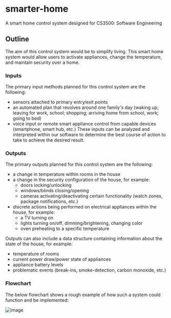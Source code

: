# smarter-home

A smart home control system designed for CS3500: Software Engineering 

## Outline

The aim of this control system would be to simplify living. This smart home system would allow users to activate appliances, change the temperature, and maintain security over a home.

### Inputs

The primary input methods planned for this control system are the following:
- sensors attached to primary entry/exit points
- an automated plan that revolves around one family's day (waking up; leaving for work, school; shopping; arriving home from school, work; going to bed)
- voice input *or* remote smart appliance control from capable devices (smartphone, smart hub, etc.)
These inputs can be analyzed and interpreted within our software to determine the best course of action to take to achieve the desired result.

### Outputs

The primary outputs planned for this control system are the following:
- a change in temperature within rooms in the house
- a change in the security configuration of the house, for example:
  - doors locking/unlocking 
  - windows/blinds closing/opening
  - cameras activating/deactivating certain functionality (watch zones, package notifications, etc.)
- discrete actions being performed on electrical appliances within the house, for example: 
  - a TV turning on
  - lights turning on/off, dimming/brightening, changing color
  - oven preheating to a specific temperature
  
 Outputs can also include a data structure containing information about the state of the house, for example:
 - temperature of rooms
 - current power draw/power state of appliances
 - appliance battery levels
 - problematic events (break-ins, smoke-detection, carbon monoxide, etc.)

### Flowchart

The below flowchart shows a rough example of how such a system could function and be implemented:

![image](https://user-images.githubusercontent.com/41480159/193957205-6cc2e2cf-62c6-4ff5-a9c7-7325d022a554.png)
